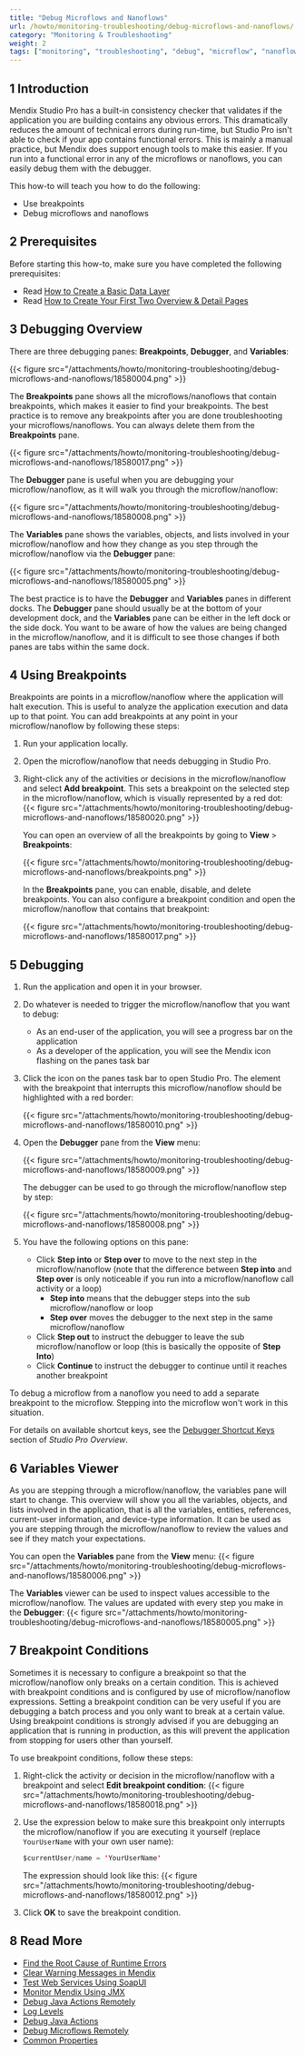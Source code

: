```yaml
---
title: "Debug Microflows and Nanoflows"
url: /howto/monitoring-troubleshooting/debug-microflows-and-nanoflows/
category: "Monitoring & Troubleshooting"
weight: 2
tags: ["monitoring", "troubleshooting", "debug", "microflow", "nanoflow"]
---
```


## 1 Introduction

Mendix Studio Pro has a built-in consistency checker that validates if the application you are building contains any obvious errors. This dramatically reduces the amount of technical errors during run-time, but Studio Pro isn't able to check if your app contains functional errors. This is mainly a manual practice, but Mendix does support enough tools to make this easier. If you run into a functional error in any of the microflows or nanoflows, you can easily debug them with the debugger.

This how-to will teach you how to do the following:

* Use breakpoints
* Debug microflows and nanoflows

## 2 Prerequisites

Before starting this how-to, make sure you have completed the following prerequisites:

* Read [How to Create a Basic Data Layer](/howto/data-models/create-a-basic-data-layer/)
* Read [How to Create Your First Two Overview & Detail Pages](/howto/front-end/create-your-first-two-overview-and-detail-pages/)

## 3 Debugging Overview

There are three debugging panes: **Breakpoints**, **Debugger**, and **Variables**:

{{< figure src="/attachments/howto/monitoring-troubleshooting/debug-microflows-and-nanoflows/18580004.png" >}}

The **Breakpoints** pane shows all the microflows/nanoflows that contain breakpoints, which makes it easier to find your breakpoints. The best practice is to remove any breakpoints after you are done troubleshooting your microflows/nanoflows. You can always delete them from the **Breakpoints** pane.

{{< figure src="/attachments/howto/monitoring-troubleshooting/debug-microflows-and-nanoflows/18580017.png" >}}

The **Debugger** pane is useful when you are debugging your microflow/nanoflow, as it will walk you through the microflow/nanoflow:

{{< figure src="/attachments/howto/monitoring-troubleshooting/debug-microflows-and-nanoflows/18580008.png" >}}

The **Variables** pane shows the variables, objects, and lists involved in your microflow/nanoflow and how they change as you step through the microflow/nanoflow via the **Debugger** pane:

{{< figure src="/attachments/howto/monitoring-troubleshooting/debug-microflows-and-nanoflows/18580005.png" >}}

The best practice is to have the **Debugger** and **Variables** panes in different docks. The **Debugger** pane should usually be at the bottom of your development dock, and the **Variables** pane can be either in the left dock or the side dock. You want to be aware of how the values are being changed in the microflow/nanoflow, and it is difficult to see those changes if both panes are tabs within the same dock.

## 4 Using Breakpoints

Breakpoints are points in a microflow/nanoflow where the application will halt execution. This is useful to analyze the application execution and data up to that point. You can add breakpoints at any point in your microflow/nanoflow by following these steps:

1. Run your application locally.
2. Open the microflow/nanoflow that needs debugging in Studio Pro.
3. Right-click any of the activities or decisions in the microflow/nanoflow and select **Add breakpoint**. This sets a breakpoint on the selected step in the microflow/nanoflow, which is visually represented by a red dot:
    {{< figure src="/attachments/howto/monitoring-troubleshooting/debug-microflows-and-nanoflows/18580020.png" >}}

    You can open an overview of all the breakpoints by going to **View** > **Breakpoints**:

    {{< figure src="/attachments/howto/monitoring-troubleshooting/debug-microflows-and-nanoflows/breakpoints.png" >}}

    In the **Breakpoints** pane, you can enable, disable, and delete breakpoints. You can also configure a breakpoint condition and open the microflow/nanoflow that contains that breakpoint:

    {{< figure src="/attachments/howto/monitoring-troubleshooting/debug-microflows-and-nanoflows/18580017.png" >}}

## 5 Debugging

1. Run the application and open it in your browser.
2. Do whatever is needed to trigger the microflow/nanoflow that you want to debug:
    * As an end-user of the application, you will see a progress bar on the application
    * As a developer of the application, you will see the Mendix icon flashing on the panes task bar
3. Click the icon on the panes task bar to open Studio Pro. The element with the breakpoint that interrupts this microflow/nanoflow should be highlighted with a red border:

    {{< figure src="/attachments/howto/monitoring-troubleshooting/debug-microflows-and-nanoflows/18580010.png" >}}

4. Open the **Debugger** pane from the **View** menu:

    {{< figure src="/attachments/howto/monitoring-troubleshooting/debug-microflows-and-nanoflows/18580009.png" >}}

    The debugger can be used to go through the microflow/nanoflow step by step:

    {{< figure src="/attachments/howto/monitoring-troubleshooting/debug-microflows-and-nanoflows/18580008.png" >}}

5. You have the following options on this pane:
    * Click **Step into** or **Step over** to move to the next step in the microflow/nanoflow (note that the difference between **Step into** and **Step over** is only noticeable if you run into a microflow/nanoflow call activity or a loop)
        * **Step into** means that the debugger steps into the sub microflow/nanoflow or loop
        * **Step over** moves the debugger to the next step in the same microflow/nanoflow
    * Click **Step out** to instruct the debugger to leave the sub microflow/nanoflow or loop (this is basically the opposite of **Step Into**)
    * Click **Continue** to instruct the debugger to continue until it reaches another breakpoint

To debug a microflow from a nanoflow you need to add a separate breakpoint to the microflow. Stepping into the microflow won't work in this situation.

For details on available shortcut keys, see the [Debugger Shortcut Keys](/refguide/studio-pro-overview/#debugger-shortcuts) section of *Studio Pro Overview*.

## 6 Variables Viewer

As you are stepping through a microflow/nanoflow, the variables pane will start to change. This overview will show you all the variables, objects, and lists involved in the application, that is all the variables, entities, references, current-user information, and device-type information. It can be used as you are stepping through the microflow/nanoflow to review the values and see if they match your expectations.

You can open the **Variables** pane from the **View** menu:
{{< figure src="/attachments/howto/monitoring-troubleshooting/debug-microflows-and-nanoflows/18580006.png" >}}

The **Variables** viewer can be used to inspect values accessible to the microflow/nanoflow. The values are updated with every step you make in the **Debugger**:
{{< figure src="/attachments/howto/monitoring-troubleshooting/debug-microflows-and-nanoflows/18580005.png" >}}

## 7 Breakpoint Conditions

Sometimes it is necessary to configure a breakpoint so that the microflow/nanoflow only breaks on a certain condition. This is achieved with breakpoint conditions and is configured by use of microflow/nanoflow expressions. Setting a breakpoint condition can be very useful if you are debugging a batch process and you only want to break at a certain value. Using breakpoint conditions is strongly advised if you are debugging an application that is running in production, as this will prevent the application from stopping for users other than yourself.

To use breakpoint conditions, follow these steps:

1. Right-click the activity or decision in the microflow/nanoflow with a breakpoint and select **Edit breakpoint condition**:
    {{< figure src="/attachments/howto/monitoring-troubleshooting/debug-microflows-and-nanoflows/18580018.png" >}}
2. Use the expression below to make sure this breakpoint only interrupts the microflow/nanoflow if you are executing it yourself (replace `YourUserName` with your own user name):

    ```java {linenos=false}
    $currentUser/name = 'YourUserName'
    ```

    The expression should look like this:
    {{< figure src="/attachments/howto/monitoring-troubleshooting/debug-microflows-and-nanoflows/18580012.png" >}}

3. Click **OK** to save the breakpoint condition.

## 8 Read More

* [Find the Root Cause of Runtime Errors](/howto/monitoring-troubleshooting/finding-the-root-cause-of-runtime-errors/)
* [Clear Warning Messages in Mendix](/howto/monitoring-troubleshooting/clear-warning-messages/)
* [Test Web Services Using SoapUI](/howto/testing/testing-web-services-using-soapui/)
* [Monitor Mendix Using JMX](/howto/monitoring-troubleshooting/monitoring-mendix-using-jmx/)
* [Debug Java Actions Remotely](/howto/monitoring-troubleshooting/debug-java-actions-remotely/)
* [Log Levels](/howto/monitoring-troubleshooting/log-levels/)
* [Debug Java Actions](/howto/monitoring-troubleshooting/debug-java-actions/)
* [Debug Microflows Remotely](/howto/monitoring-troubleshooting/debug-microflows-remotely/)
* [Common Properties](/refguide/microflow-element-common-properties/)
